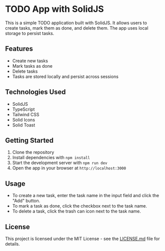# TODO App with SolidJS

This is a simple TODO application built with SolidJS. It allows users to create tasks, mark them as done, and delete them. The app uses local storage to persist tasks.

## Features

- Create new tasks
- Mark tasks as done
- Delete tasks
- Tasks are stored locally and persist across sessions

## Technologies Used

- SolidJS
- TypeScript
- Tailwind CSS
- Solid Icons
- Solid Toast

## Getting Started

1. Clone the repository
2. Install dependencies with `npm install`
3. Start the development server with `npm run dev`
4. Open the app in your browser at `http://localhost:3000`

## Usage

- To create a new task, enter the task name in the input field and click the "Add" button.
- To mark a task as done, click the checkbox next to the task name.
- To delete a task, click the trash can icon next to the task name.

## License

This project is licensed under the MIT License - see the [LICENSE.md](LICENSE.md) file for details.
